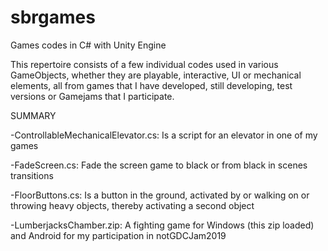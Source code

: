 # sbrgames
Games codes in C# with Unity Engine

This repertoire consists of a few individual codes used in various GameObjects, whether they are playable, interactive, UI or mechanical elements, all from games that I have developed, still developing, test versions or Gamejams that I participate.

SUMMARY

-ControllableMechanicalElevator.cs: Is a script for an elevator in one of my games

-FadeScreen.cs: Fade the screen game to black or from black in scenes transitions

-FloorButtons.cs: Is a button in the ground, activated by or walking on or throwing heavy objects, thereby activating a second object

-LumberjacksChamber.zip: A fighting game for Windows (this zip loaded) and Android for my participation in notGDCJam2019
